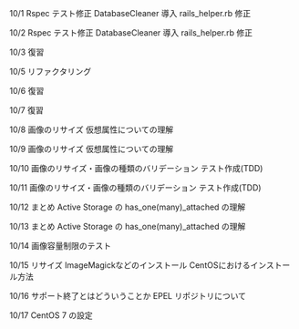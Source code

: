 10/1
Rspec テスト修正
DatabaseCleaner 導入
rails_helper.rb 修正

10/2
Rspec テスト修正
DatabaseCleaner 導入
rails_helper.rb 修正

10/3
復習

10/5
リファクタリング

10/6
復習

10/7
復習

10/8
画像のリサイズ
仮想属性についての理解

10/9
画像のリサイズ
仮想属性についての理解

10/10
画像のリサイズ・画像の種類のバリデーション
テスト作成(TDD)

10/11
画像のリサイズ・画像の種類のバリデーション
テスト作成(TDD)

10/12
まとめ
Active Storage の has_one(many)_attached の理解

10/13
まとめ
Active Storage の has_one(many)_attached の理解

10/14
画像容量制限のテスト

10/15
リサイズ
ImageMagickなどのインストール
CentOSにおけるインストール方法

10/16
サポート終了とはどういうことか
EPEL リポジトリについて

10/17
CentOS 7 の設定
